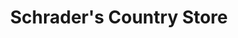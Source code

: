 ---
title: "Schrader's Country Store"
url: /fort-collins/schraders-country-store/
shop: convenience
---